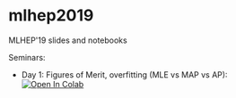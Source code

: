 # mlhep2019
MLHEP'19 slides and notebooks


Seminars:
* Day 1: Figures of Merit, overfitting (MLE vs MAP vs AP): [![Open In Colab](https://colab.research.google.com/assets/colab-badge.svg)](https://colab.research.google.com/github/yandexdataschool/mlhep2019/blob/master/notebooks/day-1/04-linear_regression_from_scratch_gradient_descent.ipynb)
